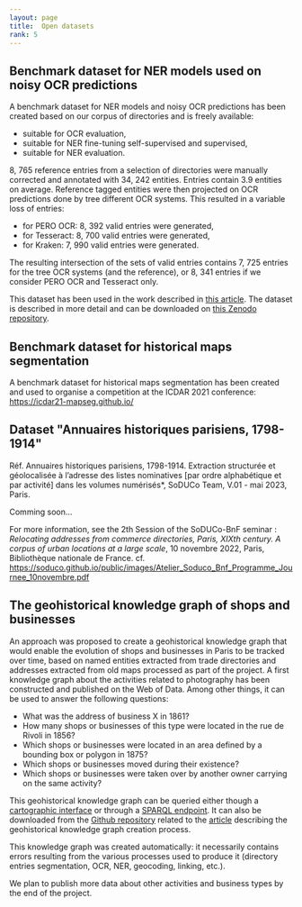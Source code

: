 ```yaml
---
layout: page
title:  Open datasets
rank: 5
---
```


## Benchmark dataset for NER models used on noisy OCR predictions

 A benchmark dataset for NER models and noisy OCR predictions has been created based on our corpus of directories and is freely available:
- suitable for OCR evaluation,
- suitable for NER fine-tuning self-supervised and supervised,
- suitable for NER evaluation.

8, 765 reference entries from a selection of directories were manually corrected and annotated with 34, 242 entities. Entries contain 3.9 entities on average.
Reference tagged entities were then projected on OCR predictions done by tree different OCR systems. This resulted in a variable loss of entries:
- for PERO OCR: 8, 392 valid entries were generated, 
- for Tesseract: 8, 700 valid entries were generated, 
- for Kraken: 7, 990 valid entries were generated. 

The resulting intersection of the sets of valid entries contains 7, 725 entries for the tree OCR systems (and the reference), or 8, 341 entries if we consider PERO OCR and Tesseract only.

This dataset has been used in the work described in [this article](https://hal.science/hal-03698609).
The dataset is described in more detail and can be downloaded on [this Zenodo repository](https://zenodo.org/record/6394464).

## Benchmark dataset for historical maps segmentation

A benchmark dataset for historical maps segmentation has been created and used to organise a competition at the ICDAR 2021 conference: https://icdar21-mapseg.github.io/

## Dataset "Annuaires historiques parisiens, 1798-1914"

Réf. Annuaires historiques parisiens, 1798-1914. Extraction structurée et géolocalisée à l’adresse des listes nominatives [par ordre alphabétique et par activité] dans les volumes numérisés*, SoDUCo Team, V.01 - mai 2023, Paris.

Comming soon...

For more information, see the 2th Session of the SoDUCo-BnF seminar : *Relocating addresses from commerce directories, Paris, XIXth century. A corpus of urban locations at a large scale*, 10 novembre 2022, Paris, Bibliothèque nationale de France.
cf. https://soduco.github.io/public/images/Atelier_Soduco_Bnf_Programme_Journee_10novembre.pdf 

## The geohistorical knowledge graph of shops and businesses

An approach was proposed to create a geohistorical knowledge graph that would enable the evolution of shops and businesses in Paris to be tracked over time, based on named entities extracted from trade directories and addresses extracted from old maps processed as part of the project. 
A first knowledge graph about the activities related to photography has been constructed and published on the Web of Data. 
Among other things, it can be used to answer the following questions:
- What was the address of business X in 1861?
- How many shops or businesses of this type were located in the rue de Rivoli in 1856?
- Which shops or businesses were located in an area defined by a bounding box or polygon in 1875?
- Which shops or businesses moved during their existence?
- Which shops or businesses were taken over by another owner carrying on the same activity?

This geohistorical knowledge graph can be queried either though a [cartographic interface](https://soduco.github.io/ic_2023_photographes_parisiens/) or through a [SPARQL endpoint](https://dir.geohistoricaldata.org/). 
It can also be downloaded from the [Github repository](https://github.com/soduco/ic_2023_photographes_parisiens) related to the [article](https://hal.science/hal-04121643/) describing the geohistorical knowledge graph creation process.

This knowledge graph was created automatically: it necessarily contains errors resulting from the various processes used to produce it (directory entries segmentation, OCR, NER, geocoding, linking, etc.).

We plan to publish more data about other activities and business types by the end of the project.



